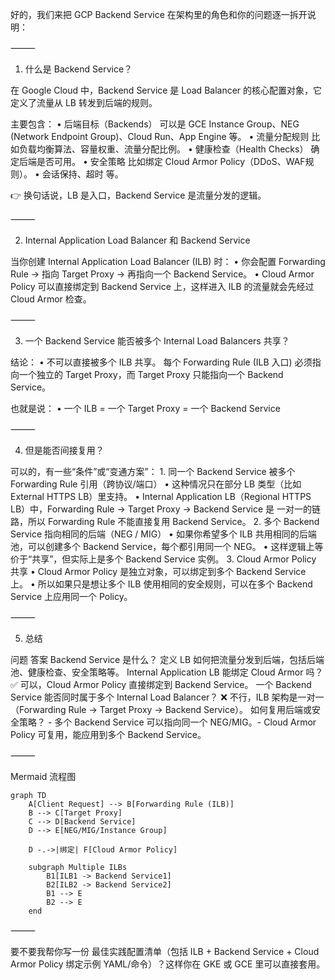 好的，我们来把 GCP Backend Service 在架构里的角色和你的问题逐一拆开说明：

⸻

1. 什么是 Backend Service？

在 Google Cloud 中，Backend Service 是 Load Balancer 的核心配置对象，它定义了流量从 LB 转发到后端的规则。

主要包含：
	•	后端目标（Backends）
可以是 GCE Instance Group、NEG (Network Endpoint Group)、Cloud Run、App Engine 等。
	•	流量分配规则
比如负载均衡算法、容量权重、流量分配比例。
	•	健康检查（Health Checks）
确定后端是否可用。
	•	安全策略
比如绑定 Cloud Armor Policy（DDoS、WAF规则）。
	•	会话保持、超时 等。

👉 换句话说，LB 是入口，Backend Service 是流量分发的逻辑。

⸻

2. Internal Application Load Balancer 和 Backend Service

当你创建 Internal Application Load Balancer (ILB) 时：
	•	你会配置 Forwarding Rule → 指向 Target Proxy → 再指向一个 Backend Service。
	•	Cloud Armor Policy 可以直接绑定到 Backend Service 上，这样进入 ILB 的流量就会先经过 Cloud Armor 检查。

⸻

3. 一个 Backend Service 能否被多个 Internal Load Balancers 共享？

结论：
	•	不可以直接被多个 ILB 共享。
每个 Forwarding Rule (ILB 入口) 必须指向一个独立的 Target Proxy，而 Target Proxy 只能指向一个 Backend Service。

也就是说：
	•	一个 ILB = 一个 Target Proxy = 一个 Backend Service

⸻

4. 但是能否间接复用？

可以的，有一些“条件”或“变通方案”：
	1.	同一个 Backend Service 被多个 Forwarding Rule 引用（跨协议/端口）
	•	这种情况只在部分 LB 类型（比如 External HTTPS LB）里支持。
	•	Internal Application LB（Regional HTTPS LB）中，Forwarding Rule → Target Proxy → Backend Service 是 一对一的链路，所以 Forwarding Rule 不能直接复用 Backend Service。
	2.	多个 Backend Service 指向相同的后端（NEG / MIG）
	•	如果你希望多个 ILB 共用相同的后端池，可以创建多个 Backend Service，每个都引用同一个 NEG。
	•	这样逻辑上等价于“共享”，但实际上是多个 Backend Service 实例。
	3.	Cloud Armor Policy 共享
	•	Cloud Armor Policy 是独立对象，可以绑定到多个 Backend Service 上。
	•	所以如果只是想让多个 ILB 使用相同的安全规则，可以在多个 Backend Service 上应用同一个 Policy。

⸻

5. 总结

问题	答案
Backend Service 是什么？	定义 LB 如何把流量分发到后端，包括后端池、健康检查、安全策略等。
Internal Application LB 能绑定 Cloud Armor 吗？	✅ 可以，Cloud Armor Policy 直接绑定到 Backend Service。
一个 Backend Service 能否同时属于多个 Internal Load Balancer？	❌ 不行，ILB 架构是一对一（Forwarding Rule → Target Proxy → Backend Service）。
如何复用后端或安全策略？	- 多个 Backend Service 可以指向同一个 NEG/MIG。- Cloud Armor Policy 可复用，能应用到多个 Backend Service。


⸻

Mermaid 流程图
```mermaid
graph TD
    A[Client Request] --> B[Forwarding Rule (ILB)]
    B --> C[Target Proxy]
    C --> D[Backend Service]
    D --> E[NEG/MIG/Instance Group]

    D -.->|绑定| F[Cloud Armor Policy]

    subgraph Multiple ILBs
        B1[ILB1 -> Backend Service1]
        B2[ILB2 -> Backend Service2]
        B1 --> E
        B2 --> E
    end
```

⸻

要不要我帮你写一份 最佳实践配置清单（包括 ILB + Backend Service + Cloud Armor Policy 绑定示例 YAML/命令）？这样你在 GKE 或 GCE 里可以直接套用。